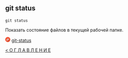 ## git status

```
git status
```
Показать состояние файлов в текущей рабочей папке.

[![git](../assets/git.png "Команда git status")](https://git-scm.com/docs/git-status) [git-status](https://git-scm.com/docs/git-status)




[< О Г Л А В Л Е Н И Е](../README.md)

